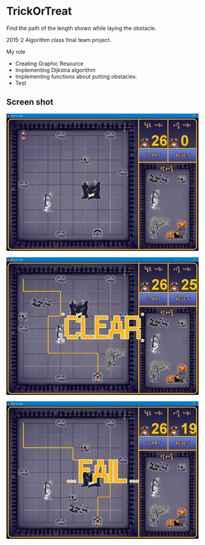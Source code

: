 # TrickOrTreat

Find the path of the length shown while laying the obstacle.

2015-2 Algorithm class final team project.

 
My role
- Creating Graphic Resource
- Implementing Dijkstra algorithm
- Implementing functions about putting obstacles.
- Test


<h2>Screen shot</h2>

[![Screenshot1](/TrickorTreat1.jpg)](/TrickorTreat1.jpg)

[![Screenshot2](/TrickorTreat2.jpg)](/TrickorTreat2.jpg)

[![Screenshot3](/TrickorTreat3.jpg)](/TrickorTreat3.jpg)
